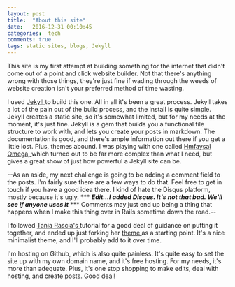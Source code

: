 ```yaml
---
layout: post
title:  "About this site"
date:   2016-12-31 00:10:45
categories:  tech
comments: true
tags: static sites, blogs, Jekyll
---
```


This site is my first attempt at building something for the internet that didn't come out of a point and click website builder. Not that there's anything wrong with those things, they're just fine if wading through the weeds of website creation isn't your preferred method of time wasting.

I used <a target="_blank" href= "https://jekyllrb.com/"> Jekyll </a> to build this one. All in all it's been a great process. Jekyll takes a lot of the pain out of the build process, and the install is quite simple. Jekyll creates a static site, so it's somewhat limited, but for my needs at the moment, it's just fine. Jekyll is a gem that builds you a functional file structure to work with, and lets you create your posts in markdown. The documentation is good, and there's ample information out there if you get a little lost. Plus, themes abound. I was playing with one called <a href="https://github.com/hmfaysal/hmfaysal-omega-theme"> Hmfaysal Omega, </a> which turned out to be far more complex than what I need, but gives a great show of just how powerful a Jekyll site can be.

--As an aside, my next challenge is going to be adding a comment field to the posts. I'm fairly sure there are a few ways to do that. Feel free to get in touch if you have a good idea there. I kind of hate the Disqus platform, mostly because it's ugly. *** ***Edit...I added Disqus. It's not that bad. We'll see if anyone uses it*** *** Comments may just end up being a thing that happens when I make this thing over in Rails sometime down the road.--

I followed <a target= "_blank" href= "https://www.taniarascia.com/make-a-static-website-with-jekyll/"> Tania Rascia's </a> tutorial for a good deal of guidance on putting it together, and ended up just forking her <a target="_blank" href='https://github.com/taniarascia/startjekyll/'> theme </a> as a starting point. It's a nice minimalist theme, and I'll probably add to it over time.

I'm hosting on Github, which is also quite painless. It's quite easy to set the site up with my own domain name, and it's free hosting. For my needs, it's more than adequate. Plus, it's one stop shopping to make edits, deal with hosting, and create posts. Good deal!
